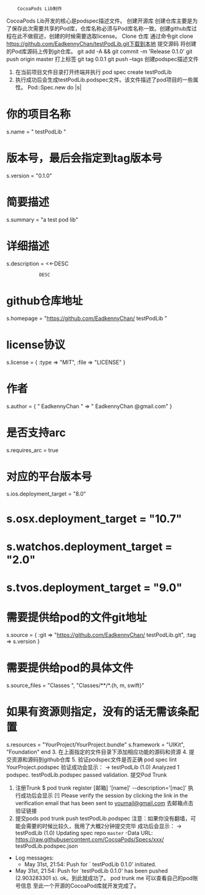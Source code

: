		CocoaPods Lib制作 
CocoaPods Lib开发的核心是podspec描述文件。
创建开源库
创建仓库主要是为了保存此次需要共享的Pod库，仓库名称必须与Pod库名称一致。创建github库过程在此不做叙述，创建的时候需要选取license。
Clone 仓库
通过命令git clone https://github.com/EadkennyChan/testPodLib.git下载到本地
提交源码
将创建的Pod库源码上传到git仓库。
git add -A && git commit -m 'Release 0.1.0'
git push origin master
打上标签
git tag 0.0.1
git push –tags
创建podspec描述文件
1.	在当前项目文件目录打开终端并执行
pod spec create testPodLib
2.	执行成功后会生成testPodLib.podspec文件。该文件描述了pod项目的一些属性。
Pod::Spec.new do |s|
  # 你的项目名称
  s.name         = " testPodLib "
  # 版本号，最后会指定到tag版本号
  s.version      = "0.1.0"
  # 简要描述 
  s.summary      = "a test pod lib"
  # 详细描述 
 s.description = <<-DESC 
           
                DESC
  # github仓库地址
  s.homepage     = "https://github.com/EadkennyChan/ testPodLib "
  # license协议
  s.license      = { :type => "MIT", :file => "LICENSE" }
  # 作者
  s.author       = { " EadkennyChan " => " EadkennyChan @gmail.com" }
  # 是否支持arc
  s.requires_arc = true

  #  对应的平台版本号
  s.ios.deployment_target = "8.0"
  # s.osx.deployment_target = "10.7"
  # s.watchos.deployment_target = "2.0"
  # s.tvos.deployment_target = "9.0"

  # 需要提供给pod的文件git地址
  s.source       = { :git => "https://github.com/EadkennyChan/ testPodLib.git", :tag => s.version }
  # 需要提供给pod的具体文件
  s.source_files  = "Classes ", "Classes/**/*.{h, m, swift}"
  # 如果有资源则指定，没有的话无需该条配置
  s.resources = "YourProject/YourProject.bundle"
  s.framework = "UIKit", "Foundation"
end
3.	在上面指定的文件目录下添加相应功能的源码和资源
4.	提交资源和源码到github仓库
5.	验证podspec文件是否正确
pod spec lint YourProject.podspec
验证成功会显示：
-> testPodLib (1.0)
Analyzed 1 podspec.
testPodLib.podspec passed validation.
提交Pod Trunk
1.	注册Trunk
$ pod trunk register [邮箱] '[name]' --description='[mac]'
执行成功后会显示
[!] Please verify the session by clicking the link in the verification email that has been sent to youmail@gmail.com
去邮箱点击验证链接
2.	提交pods
pod trunk push testPodLib.podspec
注意：如果你没有翻墙，可能会需要的时候比较久，我用了大概2分钟提交完毕
成功后会显示：
-> testPodLib (1.0)
Updating spec repo `master`
-Data URL: https://raw.githubusercontent.com/CocoaPods/Specs/xxx/ testPodLib.podspec.json
  - Log messages:
    - May 31st, 21:54: Push for ` testPodLib 0.1.0' initiated.
- May 31st, 21:54: Push for `testPodLib 0.1.0' has been pushed (2.903283301 s).
ok。到此就成功了。
pod trunk me
可以查看自己的pod账号信息
至此一个开源的CocoaPod库就开发完成了。


